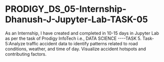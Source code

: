 # PRODIGY_DS_05-Internship-Dhanush-J-Jupyter-Lab-TASK-05
As an Internship, I have created and completed in 10-15 days in Jupyter Lab as per the task of Prodigy InfoTech i.e., DATA SCIENCE ----TASK 5. 
Task-5:Analyze traffic accident data to identify patterns related to road conditions, weather, and time of day. Visualize accident hotspots and contributing factors.
